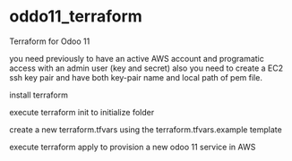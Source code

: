 # oddo11_terraform
Terraform for Odoo 11

you need previously to have an active AWS account and programatic access with an admin user (key and secret) also you need to create a EC2 ssh key pair and have both key-pair name and local path of pem file.

install terraform

execute terraform init to initialize folder

create a new terraform.tfvars using the terraform.tfvars.example template

execute terraform apply to provision a new odoo 11 service in AWS
